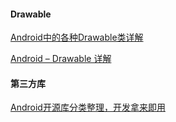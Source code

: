 #### Drawable

[Android中的各种Drawable类详解](https://www.jianshu.com/p/578125001dc2)

[Android – Drawable 详解](https://cloud.tencent.com/developer/article/1154728)




#### 第三方库

[Android开源库分类整理，开发拿来即用](https://www.jianshu.com/p/06ce7bfab946)
